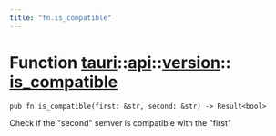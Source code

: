 ```yaml
---
title: "fn.is_compatible"
---
```


# Function [tauri](/docs/api/rust/tauri/../../index.html)::​[api](/docs/api/rust/tauri/../index.html)::​[version](/docs/api/rust/tauri/index.html)::​[is_compatible](/docs/api/rust/tauri/)

```
pub fn is_compatible(first: &str, second: &str) -> Result<bool>
```

Check if the "second" semver is compatible with the "first"
